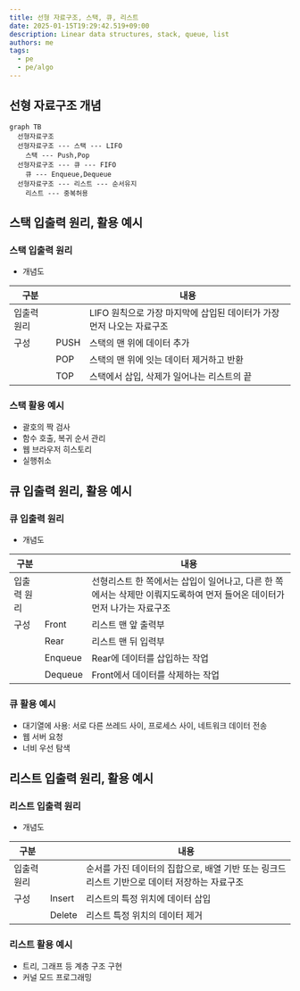 ```yaml
---
title: 선형 자료구조, 스택, 큐, 리스트
date: 2025-01-15T19:29:42.519+09:00
description: Linear data structures, stack, queue, list
authors: me
tags:
  - pe
  - pe/algo
---
```


## 선형 자료구조 개념

```mermaid
graph TB
  선형자료구조
  선형자료구조 --- 스택 --- LIFO
    스택 --- Push,Pop
  선형자료구조 --- 큐 --- FIFO
    큐 --- Enqueue,Dequeue
  선형자료구조 --- 리스트 --- 순서유지
    리스트 --- 중복허용
```

## 스택 입출력 원리, 활용 예시

### 스택 입출력 원리

- 개념도

| 구분 | | 내용 |
| --- | --- | --- |
| 입출력 원리 | | LIFO 원칙으로 가장 마지막에 삽입된 데이터가 가장 먼저 나오는 자료구조 |
| 구성 | PUSH | 스택의 맨 위에 데이터 추가 |
| | POP | 스택의 맨 위에 잇는 데이터 제거하고 반환 |
| | TOP | 스택에서 삽입, 삭제가 일어나는 리스트의 끝 |

### 스택 활용 예시

- 괄호의 짝 검사
- 함수 호출, 복귀 순서 관리
- 웹 브라우저 히스토리
- 실행취소

## 큐 입출력 원리, 활용 예시

### 큐 입출력 원리

- 개념도

| 구분 | | 내용 |
| --- | --- | --- |
| 입출력 원리 | | 선형리스트 한 쪽에서는 삽입이 일어나고, 다른 한 쪽에서는 삭제만 이뤄지도록하여 먼저 들어온 데이터가 먼저 나가는 자료구조 |
| 구성 | Front | 리스트 맨 앞 출력부 |
| | Rear | 리스트 맨 뒤 입력부 |
| | Enqueue | Rear에 데이터를 삽입하는 작업 |
| | Dequeue | Front에서 데이터를 삭제하는 작업 |

### 큐 활용 예시

- 대기열에 사용: 서로 다른 쓰레드 사이, 프로세스 사이, 네트워크 데이터 전송
- 웹 서버 요청
- 너비 우선 탐색

## 리스트 입출력 원리, 활용 예시

### 리스트 입출력 원리

- 개념도

| 구분 | | 내용 |
| --- | --- | --- |
| 입출력 원리 | | 순서를 가진 데이터의 집합으로, 배열 기반 또는 링크드 리스트 기반으로 데이터 저장하는 자료구조 |
| 구성 | Insert | 리스트의 특정 위치에 데이터 삽입 |
| | Delete | 리스트 특정 위치의 데이터 제거 |

### 리스트 활용 예시

- 트리, 그래프 등 계층 구조 구현
- 커널 모드 프로그래밍
